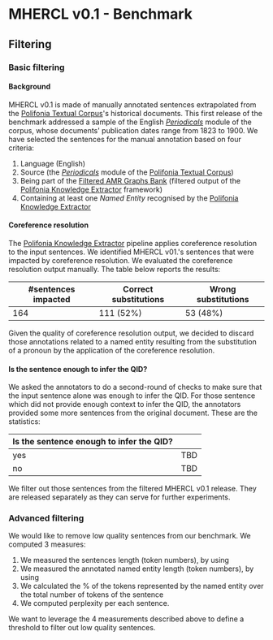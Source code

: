 # MHERCL v0.1 - Benchmark
## Filtering
### Basic filtering
#### Background
MHERCL v0.1 is made of manually annotated sentences extrapolated from the [Polifonia Textual Corpus](https://github.com/polifonia-project/Polifonia-Corpus)'s historical documents. This first release of the benchmark addressed a sample of the English [_Periodicals_](https://doi.org/10.5281/zenodo.6671912) module of the corpus, whose documents' publication dates range from 1823 to 1900. We have selected the sentences for the manual annotation based on four criteria: 
1. Language (English)
2. Source (the [_Periodicals_](https://doi.org/10.5281/zenodo.6671912) module of the [Polifonia Textual Corpus](https://github.com/polifonia-project/Polifonia-Corpus))
3. Being part of the [Filtered AMR Graphs Bank](https://zenodo.org/record/7025779#.ZDls8OxBy3I) (filtered output of the [Polifonia Knowledge Extractor](https://github.com/polifonia-project/Polifonia-Knowledge-Extractor) framework)
4. Containing at least one _Named Entity_ recognised by the [Polifonia Knowledge Extractor](https://github.com/polifonia-project/Polifonia-Knowledge-Extractor)

#### Coreference resolution
The [Polifonia Knowledge Extractor](https://github.com/polifonia-project/Polifonia-Knowledge-Extractor) pipeline applies coreference resolution to the input sentences. We identified MHERCL v01.'s sentences that were impacted by coreference resolution. We evaluated the coreference resolution output manually. The table below reports the results:

| #sentences impacted | Correct substitutions | Wrong substitutions |
| --- | --- | --- |
| 164 | 111 (52%) | 53 (48%) |

Given the quality of coreference resolution output, we decided to discard those annotations related to a named entity resulting from the substitution of a pronoun by the application of the coreference resolution.

#### Is the sentence enough to infer the QID?
We asked the annotators to do a second-round of checks to make sure that the input sentence alone was enough to infer the QID. For those sentence which did not provide enough context to infer the QID, the annotators provided some more sentences from the original document. These are the statistics:

| Is the sentence enough to infer the QID? ||
| --- | --- | 
| yes | TBD |
| no | TBD |

We filter out those sentences from the filtered MHERCL v0.1 release. They are released separately as they can serve for further experiments.

### Advanced filtering

We would like to remove low quality sentences from our benchmark. We computed 3 measures:

1. We measured the sentences length (token numbers), by using
2. We measured the annotated named entity length (token numbers), by using
3. We calculated the % of the tokens represented by the named entity over the total number of tokens of the sentence
4. We computed perplexity per each sentence.

We want to leverage the 4 measurements described above to define a threshold to filter out low quality sentences.
